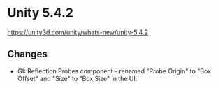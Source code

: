 # Unity 5.4.2

https://unity3d.com/unity/whats-new/unity-5.4.2

## Changes



*   GI: Reflection Probes component - renamed "Probe Origin" to "Box Offset" and "Size" to "Box Size" in the UI.